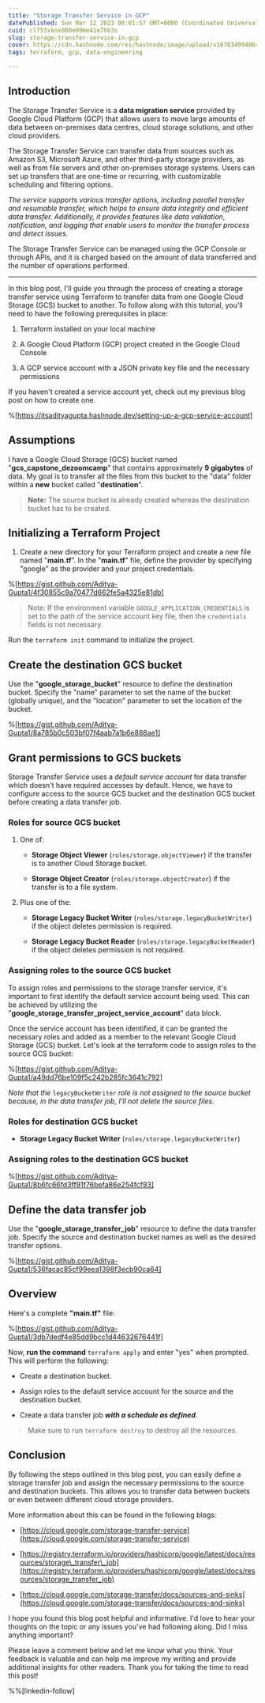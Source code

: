 ```yaml
---
title: "Storage Transfer Service in GCP"
datePublished: Sun Mar 12 2023 08:01:57 GMT+0000 (Coordinated Universal Time)
cuid: clf53xknx000e09me41o7hb3s
slug: storage-transfer-service-in-gcp
cover: https://cdn.hashnode.com/res/hashnode/image/upload/v1678349940643/a81553b7-faad-4dcb-9b9c-cefd3ceb7ce7.png
tags: terraform, gcp, data-engineering

---
```


## Introduction

The Storage Transfer Service is a **data migration service** provided by Google Cloud Platform (GCP) that allows users to move large amounts of data between on-premises data centres, cloud storage solutions, and other cloud providers.

The Storage Transfer Service can transfer data from sources such as Amazon S3, Microsoft Azure, and other third-party storage providers, as well as from file servers and other on-premises storage systems. Users can set up transfers that are one-time or recurring, with customizable scheduling and filtering options.

*The service supports various transfer options, including parallel transfer and resumable transfer, which helps to ensure data integrity and efficient data transfer. Additionally, it provides features like data validation, notification, and logging that enable users to monitor the transfer process and detect issues.*

The Storage Transfer Service can be managed using the GCP Console or through APIs, and it is charged based on the amount of data transferred and the number of operations performed.

---

In this blog post, I'll guide you through the process of creating a storage transfer service using Terraform to transfer data from one Google Cloud Storage (GCS) bucket to another. To follow along with this tutorial, you'll need to have the following prerequisites in place:

1. Terraform installed on your local machine
    
2. A Google Cloud Platform (GCP) project created in the Google Cloud Console
    
3. A GCP service account with a JSON private key file and the necessary permissions
    

If you haven't created a service account yet, check out my previous blog post on how to create one.

%[https://itsadityagupta.hashnode.dev/setting-up-a-gcp-service-account] 

## Assumptions

I have a Google Cloud Storage (GCS) bucket named "**gcs\_capstone\_dezoomcamp**" that contains approximately **9 gigabytes** of data. My goal is to transfer all the files from this bucket to the "data" folder within a **new** bucket called "**destination**".

> **Note:** The source bucket is already created whereas the destination bucket has to be created.

## Initializing a Terraform Project

1. Create a new directory for your Terraform project and create a new file named "**main.tf**". In the "**main.tf**" file, define the provider by specifying "google" as the provider and your project credentials.
    

%[https://gist.github.com/Aditya-Gupta1/4f30855c9a70477d662fe5a4325e81db] 

> Note: If the environment variable `GOOGLE_APPLICATION_CREDENTIALS` is set to the path of the service account key file, then the `credentials` fields is not necessary.

Run the `terraform init` command to initialize the project.

## Create the destination GCS bucket

Use the "**google\_storage\_bucket**" resource to define the destination bucket. Specify the "name" parameter to set the name of the bucket (globally unique), and the "location" parameter to set the location of the bucket.

%[https://gist.github.com/Aditya-Gupta1/8a785b0c503bf07f4aab7a1b6e888ae1] 

## Grant permissions to GCS buckets

Storage Transfer Service uses a *default service account* for data transfer which doesn't have required accesses by default. Hence, we have to configure access to the source GCS bucket and the destination GCS bucket before creating a data transfer job.

### Roles for source GCS bucket

1. One of:
    
    * **Storage Object Viewer** (`roles/storage.objectViewer`) if the transfer is to another Cloud Storage bucket.
        
    * **Storage Object Creator** (`roles/storage.objectCreator`) if the transfer is to a file system.
        
2. Plus one of the:
    
    * **Storage Legacy Bucket Writer** (`roles/storage.legacyBucketWriter`) if the object deletes permission is required.
        
    * **Storage Legacy Bucket Reader** (`roles/storage.legacyBucketReader`) if the object deletes permission is not required.
        

### Assigning roles to the source GCS bucket

To assign roles and permissions to the storage transfer service, it's important to first identify the default service account being used. This can be achieved by utilizing the "**google\_storage\_transfer\_project\_service\_account**" data block.

Once the service account has been identified, it can be granted the necessary roles and added as a member to the relevant Google Cloud Storage (GCS) bucket. Let's look at the terraform code to assign roles to the source GCS bucket:

%[https://gist.github.com/Aditya-Gupta1/a49dd76be109f5c242b285fc3641c792] 

*Note that the* `legacyBucketWriter` *role is not assigned to the source bucket because, in the data transfer job, I'll not delete the source files.*

### Roles for destination GCS bucket

* **Storage Legacy Bucket Writer** (`roles/storage.legacyBucketWriter`)
    

### Assigning roles to the destination GCS bucket

%[https://gist.github.com/Aditya-Gupta1/8b6fc66fd3ff91f76befa86e254fcf93] 

## Define the data transfer job

Use the "**google\_storage\_transfer\_job**" resource to define the data transfer job. Specify the source and destination bucket names as well as the desired transfer options.

%[https://gist.github.com/Aditya-Gupta1/536facac85cf99eea1398f3ecb90ca64] 

## Overview

Here's a complete **"main.tf"** file:

%[https://gist.github.com/Aditya-Gupta1/3db7dedf4e85dd9bcc1d44632676441f] 

Now, **run the command** `terraform apply` and enter "yes" when prompted. This will perform the following:

* Create a destination bucket.
    
* Assign roles to the default service account for the source and the destination bucket.
    
* Create a data transfer job ***with a schedule as defined***.
    

> Make sure to run `terraform destroy` to destroy all the resources.

## Conclusion

By following the steps outlined in this blog post, you can easily define a storage transfer job and assign the necessary permissions to the source and destination buckets. This allows you to transfer data between buckets or even between different cloud storage providers.

More information about this can be found in the following blogs:

* [https://cloud.google.com/storage-transfer-service](https://cloud.google.com/storage-transfer-service)
    
* [https://registry.terraform.io/providers/hashicorp/google/latest/docs/resources/storage\_transfer\_job](https://registry.terraform.io/providers/hashicorp/google/latest/docs/resources/storage_transfer_job)
    
* [https://cloud.google.com/storage-transfer/docs/sources-and-sinks](https://cloud.google.com/storage-transfer/docs/sources-and-sinks)
    

I hope you found this blog post helpful and informative. I'd love to hear your thoughts on the topic or any issues you've had following along. Did I miss anything important?

Please leave a comment below and let me know what you think. Your feedback is valuable and can help me improve my writing and provide additional insights for other readers. Thank you for taking the time to read this post!

%%[linkedin-follow]